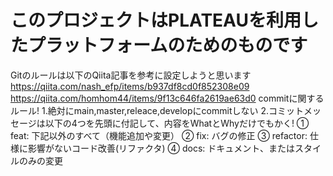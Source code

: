 # このプロジェクトはPLATEAUを利用したプラットフォームのためのものです

Gitのルールは以下のQiita記事を参考に設定しようと思います
<https://qiita.com/nash_efp/items/b937df8cd0f852308e09>
<https://qiita.com/homhom44/items/9f13c646fa2619ae63d0>
commitに関するルール!
1.絶対にmain,master,releace,developにcommitしない
2.コミットメッセージは以下の4つを先頭に付記して、内容をWhatとWhyだけでもかく!
① feat: 下記以外のすべて（機能追加や変更）
② fix: バグの修正
③ refactor: 仕様に影響がないコード改善(リファクタ)
④ docs: ドキュメント、またはスタイルのみの変更
